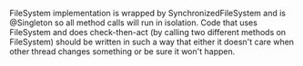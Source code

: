 FileSystem implementation is wrapped by SynchronizedFileSystem and
is @Singleton so all method calls will run in isolation.
Code that uses FileSystem and does check-then-act
(by calling two different methods on FileSystem)
should be written in such a way that either
it doesn't care when other thread changes something or be sure it won't happen.


